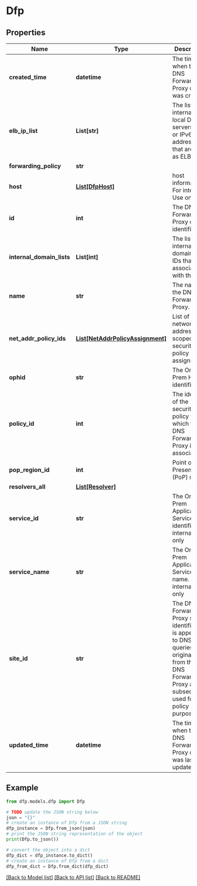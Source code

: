 # Dfp


## Properties

Name | Type | Description | Notes
------------ | ------------- | ------------- | -------------
**created_time** | **datetime** | The time when this DNS Forwarding Proxy object was created. | [optional] [readonly] 
**elb_ip_list** | **List[str]** | The list of internal or local DNS servers&#39; IPv4 or IPv6 addresses that are used as ELB IPs. | [optional] [readonly] 
**forwarding_policy** | **str** |  | [optional] 
**host** | [**List[DfpHost]**](DfpHost.md) | host information. For internal Use only. | [optional] 
**id** | **int** | The DNS Forwarding Proxy object identifier. | [optional] [readonly] 
**internal_domain_lists** | **List[int]** | The list of internal domains list IDs that are associated with this DFP | [optional] 
**name** | **str** | The name of the DNS Forwarding Proxy. | [optional] [readonly] 
**net_addr_policy_ids** | [**List[NetAddrPolicyAssignment]**](NetAddrPolicyAssignment.md) | List of network-address-scoped security policy assignments | [optional] 
**ophid** | **str** | The On-Prem Host identifier. | [optional] [readonly] 
**policy_id** | **int** | The identifier of the security policy with which the DNS Forwarding Proxy is associated. | [optional] [readonly] 
**pop_region_id** | **int** | Point of Presence (PoP) region | [optional] [readonly] 
**resolvers_all** | [**List[Resolver]**](Resolver.md) |  | [optional] 
**service_id** | **str** | The On-Prem Application Service identifier. For internal Use only | [optional] [readonly] 
**service_name** | **str** | The On-Prem Application Service name. For internal Use only | [optional] [readonly] 
**site_id** | **str** | The DNS Forwarding Proxy site identifier that is appended to DNS queries originating from this DNS Forwarding Proxy and subsequently used for policy lookup purposes. | [optional] [readonly] 
**updated_time** | **datetime** | The time when this DNS Forwarding Proxy object was last updated. | [optional] [readonly] 

## Example

```python
from dfp.models.dfp import Dfp

# TODO update the JSON string below
json = "{}"
# create an instance of Dfp from a JSON string
dfp_instance = Dfp.from_json(json)
# print the JSON string representation of the object
print(Dfp.to_json())

# convert the object into a dict
dfp_dict = dfp_instance.to_dict()
# create an instance of Dfp from a dict
dfp_from_dict = Dfp.from_dict(dfp_dict)
```
[[Back to Model list]](../README.md#documentation-for-models) [[Back to API list]](../README.md#documentation-for-api-endpoints) [[Back to README]](../README.md)


